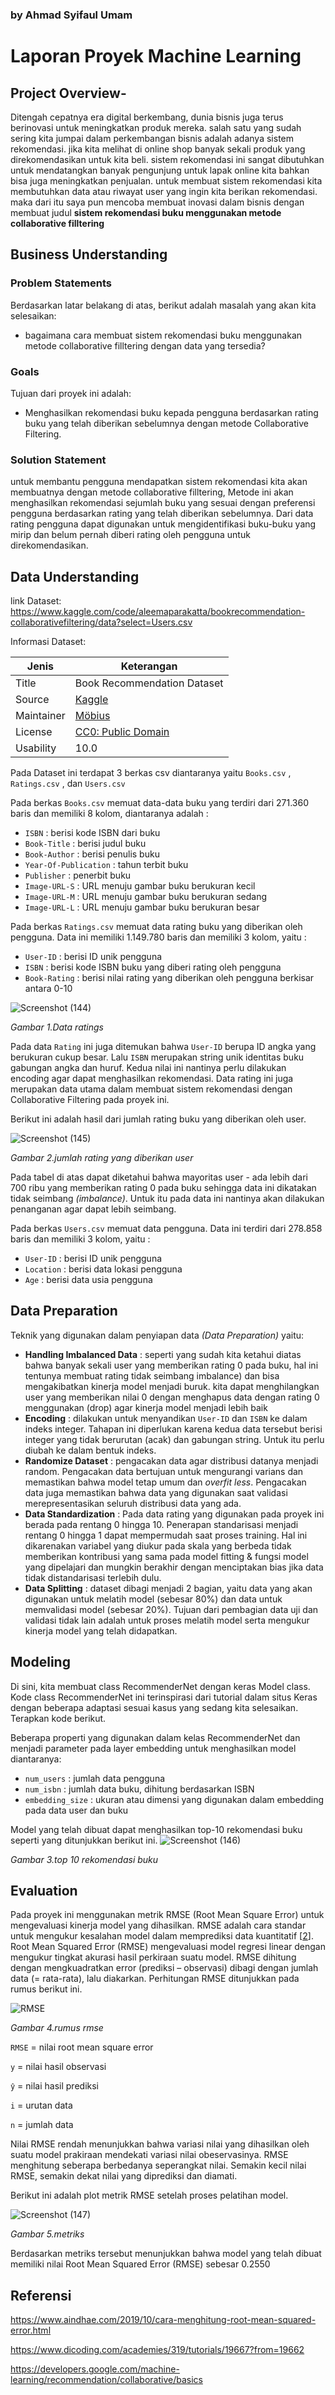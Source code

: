 ### by Ahmad Syifaul Umam
# Laporan Proyek Machine Learning 

## Project Overview- 

Ditengah cepatnya era digital berkembang, dunia bisnis juga terus berinovasi untuk meningkatkan produk mereka. salah satu yang sudah sering kita jumpai dalam perkembangan bisnis adalah adanya sistem rekomendasi. jika kita melihat di online shop banyak sekali produk yang direkomendasikan untuk kita beli. sistem rekomendasi ini sangat dibutuhkan untuk mendatangkan banyak pengunjung untuk lapak online kita bahkan bisa juga meningkatkan penjualan. untuk membuat sistem rekomendasi kita membutuhkan data atau riwayat user yang ingin kita berikan rekomendasi.
maka dari itu saya pun mencoba membuat inovasi dalam bisnis dengan membuat judul **sistem rekomendasi buku menggunakan metode collaborative filltering**

## Business Understanding

### Problem Statements
Berdasarkan latar belakang di atas, berikut adalah masalah yang akan kita selesaikan:
- bagaimana cara membuat sistem rekomendasi buku menggunakan metode collaborative filltering dengan data yang tersedia?

### Goals
Tujuan dari proyek ini adalah:
- Menghasilkan rekomendasi buku kepada pengguna berdasarkan rating buku yang telah diberikan sebelumnya dengan metode Collaborative Filtering.

### Solution Statement
untuk membantu pengguna mendapatkan sistem rekomendasi kita akan membuatnya dengan metode collaborative filltering, Metode ini akan menghasilkan rekomendasi sejumlah buku yang sesuai dengan preferensi pengguna berdasarkan rating yang telah diberikan sebelumnya. 
Dari data rating pengguna dapat digunakan untuk mengidentifikasi buku-buku yang mirip dan belum pernah diberi rating oleh pengguna untuk direkomendasikan. 


## Data Understanding

link Dataset: https://www.kaggle.com/code/aleemaparakatta/bookrecommendation-collaborativefiltering/data?select=Users.csv

Informasi Dataset:

Jenis | Keterangan
--- | ---
Title | Book Recommendation Dataset
Source | [Kaggle](https://www.kaggle.com/arashnic/book-recommendation-dataset)
Maintainer | [Möbius](https://www.kaggle.com/arashnic)
License | [CC0: Public Domain](https://creativecommons.org/publicdomain/zero/1.0/)
Usability | 10.0

Pada Dataset ini terdapat 3 berkas csv diantaranya yaitu `Books.csv` , `Ratings.csv` , dan `Users.csv`

Pada berkas `Books.csv` memuat data-data buku yang terdiri dari 271.360 baris dan memiliki 8 kolom, diantaranya adalah :  

- `ISBN` : berisi kode ISBN dari buku  
- `Book-Title` : berisi judul buku
- `Book-Author` : berisi penulis buku
- `Year-Of-Publication` : tahun terbit buku  
- `Publisher` : penerbit buku  
- `Image-URL-S` : URL menuju gambar buku berukuran kecil
- `Image-URL-M` : URL menuju gambar buku berukuran sedang
- `Image-URL-L` : URL menuju gambar buku berukuran besar

Pada berkas `Ratings.csv` memuat data rating buku yang diberikan oleh pengguna. Data ini memiliki 1.149.780 baris dan memiliki 3 kolom, yaitu :  

 - `User-ID` : berisi ID unik pengguna
 - `ISBN` : berisi kode ISBN buku yang diberi rating oleh pengguna
 - `Book-Rating` : berisi nilai rating yang diberikan oleh pengguna berkisar antara 0-10

![Screenshot (144)](https://user-images.githubusercontent.com/69046629/192459750-7d0ef6c8-3f7f-4aee-959a-8d21a5dff9cf.png)

_Gambar 1.Data ratings_


Pada data `Rating` ini juga ditemukan bahwa `User-ID` berupa ID angka yang berukuran cukup besar. Lalu `ISBN` merupakan string unik identitas buku gabungan angka dan huruf. Kedua nilai ini nantinya perlu dilakukan encoding agar dapat menghasilkan rekomendasi. Data rating ini juga merupakan data utama dalam membuat sistem rekomendasi dengan Collaborative Filtering pada proyek ini.
 

Berikut ini adalah hasil dari jumlah rating buku yang diberikan oleh user.

![Screenshot (145)](https://user-images.githubusercontent.com/69046629/192460655-18da342a-2847-4a15-8505-961dd5f7a46d.png)

_Gambar 2.jumlah rating yang diberikan user_


Pada tabel di atas dapat diketahui bahwa mayoritas user - ada lebih dari 700 ribu yang memberikan rating 0 pada buku sehingga data ini dikatakan tidak seimbang *(imbalance)*. Untuk itu pada data ini nantinya akan dilakukan penanganan agar dapat lebih seimbang.

Pada berkas `Users.csv` memuat data pengguna. Data ini terdiri dari 278.858 baris dan memiliki 3 kolom, yaitu : 

- `User-ID` : berisi ID unik pengguna
- `Location` : berisi data lokasi pengguna
- `Age` : berisi data usia pengguna

## Data Preparation
Teknik yang digunakan dalam penyiapan data *(Data Preparation)* yaitu:
- **Handling Imbalanced Data** : seperti yang sudah kita ketahui diatas bahwa banyak sekali user yang memberikan rating 0 pada buku, hal ini tentunya membuat rating tidak seimbang imbalance) dan bisa mengakibatkan kinerja model menjadi buruk. kita dapat menghilangkan user yang memberikan nilai 0 dengan menghapus data dengan rating 0 menggunakan (drop) agar kinerja model menjadi lebih baik
- **Encoding** : dilakukan untuk menyandikan `User-ID` dan `ISBN` ke dalam indeks integer. Tahapan ini diperlukan karena kedua data tersebut berisi integer yang tidak berurutan (acak) dan gabungan string. Untuk itu perlu diubah ke dalam bentuk indeks.
- **Randomize Dataset** : pengacakan data agar distribusi datanya menjadi random. Pengacakan data bertujuan untuk mengurangi varians dan memastikan bahwa model tetap umum dan *overfit less*. Pengacakan data juga memastikan bahwa data yang digunakan saat validasi merepresentasikan seluruh distribusi data yang ada.
- **Data Standardization** : Pada data rating yang digunakan pada proyek ini berada pada rentang 0 hingga 10. Penerapan standarisasi menjadi rentang 0 hingga 1 dapat mempermudah saat proses training. Hal ini dikarenakan variabel yang diukur pada skala yang berbeda tidak memberikan kontribusi yang sama pada model fitting & fungsi model yang dipelajari dan mungkin berakhir dengan menciptakan bias jika data tidak distandarisasi terlebih dulu.
- **Data Splitting** : dataset dibagi menjadi 2 bagian, yaitu data yang akan digunakan untuk melatih model (sebesar 80%) dan data untuk memvalidasi model (sebesar 20%). Tujuan dari pembagian data uji dan validasi tidak lain adalah untuk proses melatih model serta mengukur kinerja model yang telah didapatkan.

## Modeling
Di sini, kita membuat class RecommenderNet dengan keras Model class. Kode class RecommenderNet ini terinspirasi dari tutorial dalam situs Keras dengan beberapa adaptasi sesuai kasus yang sedang kita selesaikan. Terapkan kode berikut. 

Beberapa properti yang digunakan dalam kelas RecommenderNet dan menjadi parameter pada layer embedding untuk menghasilkan model diantaranya:
- `num_users` : jumlah data pengguna
- `num_isbn` : jumlah data buku, dihitung berdasarkan ISBN
- `embedding_size` : ukuran atau dimensi yang digunakan dalam embedding pada data user dan buku


Model yang telah dibuat dapat menghasilkan top-10 rekomendasi buku seperti yang ditunjukkan berikut ini.
![Screenshot (146)](https://user-images.githubusercontent.com/69046629/192475863-6f32f50f-8242-4720-a82e-37accd7b36d6.png)

_Gambar 3.top 10 rekomendasi buku_




## Evaluation
Pada proyek ini menggunakan metrik RMSE (Root Mean Square Error) untuk mengevaluasi kinerja model yang dihasilkan. RMSE adalah cara standar untuk mengukur kesalahan model dalam memprediksi data kuantitatif [[2](https://towardsdatascience.com/what-does-rmse-really-mean-806b65f2e48e)]. Root Mean Squared Error (RMSE) mengevaluasi model regresi linear dengan mengukur tingkat akurasi hasil perkiraan suatu model. RMSE dihitung dengan mengkuadratkan error (prediksi – observasi) dibagi dengan jumlah data (= rata-rata), lalu diakarkan. Perhitungan RMSE ditunjukkan pada rumus berikut ini.

![RMSE](https://i.postimg.cc/tgjfntZk/RMSE.png)

_Gambar 4.rumus rmse_

`RMSE` = nilai root mean square error

`y`  = nilai hasil observasi

`ŷ`  = nilai hasil prediksi

`i`  = urutan data

`n`  = jumlah data

Nilai RMSE rendah menunjukkan bahwa variasi nilai yang dihasilkan oleh suatu model prakiraan mendekati variasi nilai obeservasinya. RMSE menghitung seberapa berbedanya seperangkat nilai. Semakin kecil nilai RMSE, semakin dekat nilai yang diprediksi dan diamati.

Berikut ini adalah plot metrik RMSE setelah proses pelatihan model.

![Screenshot (147)](https://user-images.githubusercontent.com/69046629/192476257-32d169ea-fe09-4685-84ed-0bb62e36f039.png)

_Gambar 5.metriks_


Berdasarkan metriks tersebut menunjukkan bahwa model yang telah dibuat memiliki nilai Root Mean Squared Error (RMSE) sebesar 0.2550

## Referensi

https://www.aindhae.com/2019/10/cara-menghitung-root-mean-squared-error.html

https://www.dicoding.com/academies/319/tutorials/19667?from=19662

https://developers.google.com/machine-learning/recommendation/collaborative/basics


